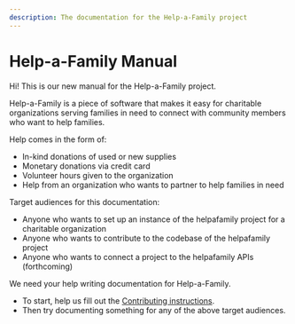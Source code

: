 ```yaml
---
description: The documentation for the Help-a-Family project
---
```


# Help-a-Family Manual

Hi! This is our new manual for the Help-a-Family project.

Help-a-Family is a piece of software that makes it easy for charitable organizations serving families in need to connect with community members who want to help families.

Help comes in the form of:

* In-kind donations of used or new supplies
* Monetary donations via credit card
* Volunteer hours given to the organization
* Help from an organization who wants to partner to help families in need

Target audiences for this documentation:

* Anyone who wants to set up an instance of the helpafamily project for a charitable organization
* Anyone who wants to contribute to the codebase of the helpafamily project
* Anyone who wants to connect a project to the helpafamily APIs \(forthcoming\)

We need your help writing documentation for Help-a-Family.

* To start, help us fill out the [Contributing instructions](contributing.md).
* Then try documenting something for any of the above target audiences.



